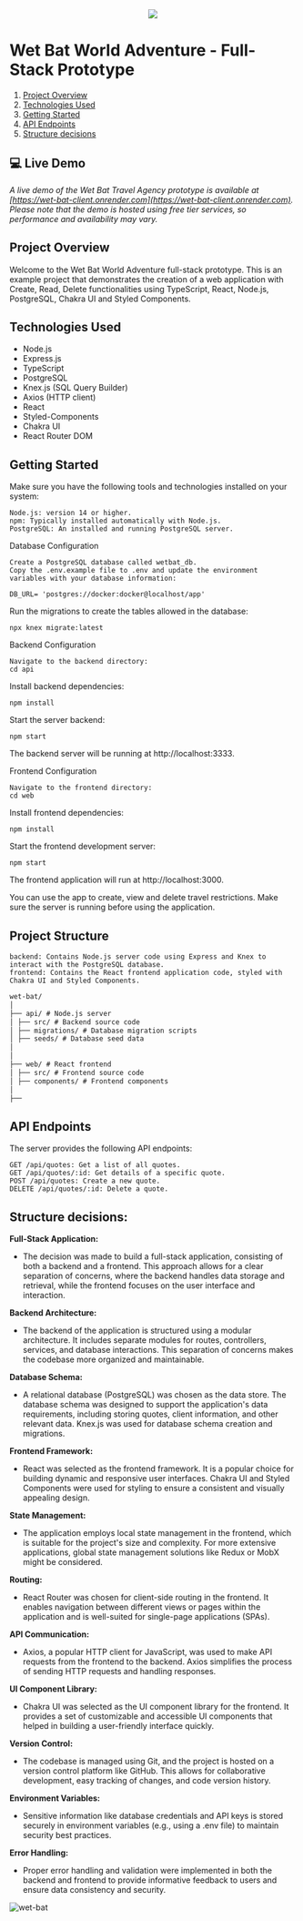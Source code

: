 <div align="center">
    <img src="https://github.com/micaellimedeiros/wet-bat-challenge/assets/54600663/780f8569-a505-4af9-9c15-3e7f8904dcca">
</div>

# Wet Bat World Adventure - Full-Stack Prototype

1. [Project Overview](#project-overview)
2. [Technologies Used](#technologies-used)
3. [Getting Started](#getting-started)
4. [API Endpoints](#api-endpoints)
5. [Structure decisions](#structure-decisions)

## 💻 Live Demo
<i>A live demo of the Wet Bat Travel Agency prototype is available at [https://wet-bat-client.onrender.com](https://wet-bat-client.onrender.com). Please note that the demo is hosted using free tier services, so performance and availability may vary.</i>

## Project Overview

Welcome to the Wet Bat World Adventure full-stack prototype. This is an example project that demonstrates the creation of a web application with Create, Read, Delete functionalities using TypeScript, React, Node.js, PostgreSQL, Chakra UI and Styled Components.

## Technologies Used

- Node.js
- Express.js
- TypeScript
- PostgreSQL
- Knex.js (SQL Query Builder)
- Axios (HTTP client)
- React
- Styled-Components
- Chakra UI
- React Router DOM

## Getting Started

Make sure you have the following tools and technologies installed on your system:

    Node.js: version 14 or higher.
    npm: Typically installed automatically with Node.js.
    PostgreSQL: An installed and running PostgreSQL server.

Database Configuration

    Create a PostgreSQL database called wetbat_db.
    Copy the .env.example file to .env and update the environment variables with your database information:

```
DB_URL= 'postgres://docker:docker@localhost/app'
```

Run the migrations to create the tables allowed in the database:

    npx knex migrate:latest

Backend Configuration

    Navigate to the backend directory:
    cd api

Install backend dependencies:

    npm install

Start the server backend:

    npm start

The backend server will be running at http://localhost:3333.

Frontend Configuration

    Navigate to the frontend directory:
    cd web

Install frontend dependencies:

    npm install

Start the frontend development server:

    npm start

The frontend application will run at http://localhost:3000.

You can use the app to create, view and delete travel restrictions. Make sure the server is running before using the application.

## Project Structure

    backend: Contains Node.js server code using Express and Knex to interact with the PostgreSQL database.
    frontend: Contains the React frontend application code, styled with Chakra UI and Styled Components.

```markdown
wet-bat/
│
├── api/ # Node.js server
│ ├── src/ # Backend source code
│ ├── migrations/ # Database migration scripts
│ ├── seeds/ # Database seed data
│
│
├── web/ # React frontend
│ ├── src/ # Frontend source code
│ ├── components/ # Frontend components
│
├──
```

## API Endpoints

The server provides the following API endpoints:

    GET /api/quotes: Get a list of all quotes.
    GET /api/quotes/:id: Get details of a specific quote.
    POST /api/quotes: Create a new quote.
    DELETE /api/quotes/:id: Delete a quote.

## Structure decisions:

<b>Full-Stack Application:</b>

- The decision was made to build a full-stack application, consisting of both a backend and a frontend. This approach allows for a clear separation of concerns, where the backend handles data storage and retrieval, while the frontend focuses on the user interface and interaction.

<b>Backend Architecture:</b>

- The backend of the application is structured using a modular architecture. It includes separate modules for routes, controllers, services, and database interactions. This separation of concerns makes the codebase more organized and maintainable.

<b>Database Schema:</b>

- A relational database (PostgreSQL) was chosen as the data store. The database schema was designed to support the application's data requirements, including storing quotes, client information, and other relevant data. Knex.js was used for database schema creation and migrations.

<b>Frontend Framework:</b>

- React was selected as the frontend framework. It is a popular choice for building dynamic and responsive user interfaces. Chakra UI and Styled Components were used for styling to ensure a consistent and visually appealing design.

<b>State Management:</b>

- The application employs local state management in the frontend, which is suitable for the project's size and complexity. For more extensive applications, global state management solutions like Redux or MobX might be considered.

<b>Routing:</b>

- React Router was chosen for client-side routing in the frontend. It enables navigation between different views or pages within the application and is well-suited for single-page applications (SPAs).

<b>API Communication:</b>

- Axios, a popular HTTP client for JavaScript, was used to make API requests from the frontend to the backend. Axios simplifies the process of sending HTTP requests and handling responses.

<b>UI Component Library:</b>

- Chakra UI was selected as the UI component library for the frontend. It provides a set of customizable and accessible UI components that helped in building a user-friendly interface quickly.

<b>Version Control:</b>

- The codebase is managed using Git, and the project is hosted on a version control platform like GitHub. This allows for collaborative development, easy tracking of changes, and code version history.

<b>Environment Variables:</b>

- Sensitive information like database credentials and API keys is stored securely in environment variables (e.g., using a .env file) to maintain security best practices.

<b>Error Handling:</b>

- Proper error handling and validation were implemented in both the backend and frontend to provide informative feedback to users and ensure data consistency and security.

![wet-bat](https://github.com/micaellimedeiros/wet-bat-challenge/assets/54600663/875a447a-5751-4a5c-95fa-8403c5615204)

